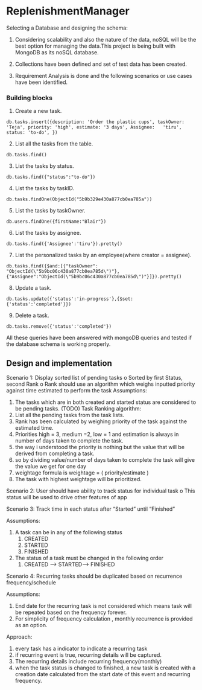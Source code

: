 # ReplenishmentManager

Selecting a Database and designing the schema:
1. Considering scalability and also the nature of the data, noSQL will be the best option for managing the data.This project is being built with MongoDB as its noSQL database.

2. Collections have been defined and set of test data has been created.

3. Requirement Analysis is done and the following scenarios or use cases have been identified.

### Building blocks
 1. Create a new task.
 ```
 db.tasks.insert({description: 'Order the plastic cups', taskOwner: 'Teja', priority: 'high', estimate: '3 days', Assignee:   'tiru', status: 'to-do', })
 ```
 2. List all the tasks  from the table.
 ```
 db.tasks.find()
 ```
 3. List the tasks by status.
 ```
 db.tasks.find({"status":"to-do"})
 ```
 4. List the tasks by taskID.
 ```
 db.tasks.findOne(ObjectId("5b9b329e430a877cb0ea785a"))
 ```
 5. List the tasks by taskOwner.
 ```
 db.users.findOne({firstName:"Blair"})
 ```
6. List the tasks by assignee.
```
db.tasks.find({'Assignee':'tiru'}).pretty()
```
7. List the personalized tasks by an employee(where creator = assignee).	
```
db.tasks.find({$and:[{"taskOwner": "ObjectId(\"5b9bc06c430a877cb0ea785d\")"},{"Assignee":"ObjectId(\"5b9bc06c430a877cb0ea785d\")"}]}).pretty()
```
8. Update a task.
```
db.tasks.update({'status':'in-progress'},{$set:{'status':'completed'}})
```
9. Delete a task.
```
db.tasks.remove({'status':'completed'})
```

All these queries have been answered with mongoDB queries and tested if the database schema is working properly.

## Design and implementation
Scenario 1:
	Display sorted list of pending tasks
		o Sorted by first Status, second Rank
		o Rank should use an algorithm which weighs inputted priority against time estimated to perform the task
Assumptions: 
1. The tasks which are in both created and started status are considered to be pending tasks. (TODO)
Task Ranking algorithm:
1. List all the pending tasks from the task lists.
2. Rank has been calculated by weighing priority of the task against the estimated time.
3. Priorities  high = 3, medium =2, low = 1 and estimation is always in number of days taken to complete the task.
4. the way i understood the priority is nothing but the value that will be derived from completing a task.
5. so by dividing value/number of days taken to complete the task will give the value we get for one day
6. weightage formula is weightage = ( priority/estimate ) 
7. The task with highest weightage will be prioritized.

Scenario 2:
	User should have ability to track status for individual task
		o This status will be used to drive other features of app

Scenario 3:
Track time in each status after “Started” until “Finished”

Assumptions:
1. A task can be in any of the following status
    1. CREATED
    2. STARTED
    3. FINISHED
2. The status of a task must be changed in the following order
    1. CREATED —> STARTED—> FINISHED


Scenario 4:
	Recurring tasks should be duplicated based on recurrence frequency/schedule

Assumptions:
1. End date for the recurring task is not considered which means task will be repeated based on the frequency forever.
2. For simplicity of frequency calculation , monthly recurrence is provided as an option.

Approach:
1. every task has a indicator to indicate a recurring task
2. if recurring event is true, recurring details will be captured.
3. The recurring details include recurring frequency(monthly)
4. when the task status is changed to finished, a new task is created with a creation date calculated from the start date of this event and recurring frequency.

